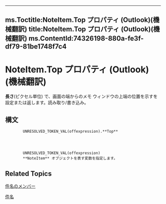 

---
ms.Toctitle:NoteItem.Top プロパティ (Outlook)(機械翻訳)
title:NoteItem.Top プロパティ (Outlook)(機械翻訳)
ms.ContentId:74326198-880a-fe3f-df79-81be1748f7c4
---
# NoteItem.Top プロパティ (Outlook)(機械翻訳)




**長さ**(ピクセル単位) で、画面の端からのメモ ウィンドウの上端の位置を示すを設定または返します。読み取り/書き込み。

## 構文

            UNRESOLVED_TOKEN_VAL(offexpression).**Top**




            UNRESOLVED_TOKEN_VAL(offexpression)
            **NoteItem** オブジェクトを表す変数を指定します。



## Related Topics

[件名のメンバー](e468d6a5-5dac-9ec2-779d-e20a2ba9e4d0.md)

[件名](ddf5baaa-6e13-a6fb-96e8-311e7761fa98.md)




